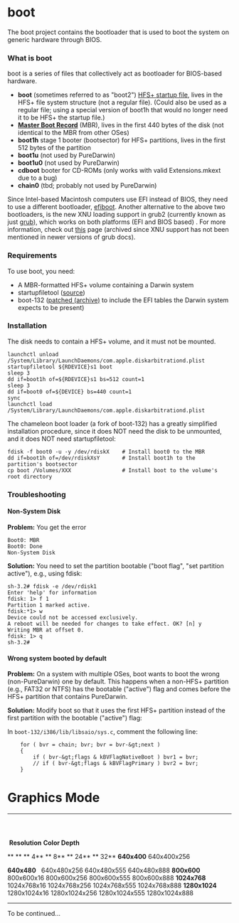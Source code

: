 boot
====
The boot project contains the bootloader that is used to boot the system on generic hardware through BIOS. 

### What is boot
boot is a series of files that collectively act as bootloader for BIOS-based hardware.

-   **boot** (sometimes referred to as "boot2") [HFS+ startup file](https://developer.apple.com/library/archive/technotes/tn/tn1150.html#StartupFile), lives in the HFS+ file system structure (not a regular file). (Could also be used as a regular file; using a special version of boot1h that would no longer need it to be HFS+ the startup file.)
-   **[Master Boot Record](http://en.wikipedia.org/wiki/Master_boot_record)** (MBR), lives in the first 440 bytes of the disk (not identical to the MBR from other OSes)
-   **boot1h** stage 1 booter (bootsector) for HFS+ partitions, lives in the first 512 bytes of the partition
-   **boot1u** (not used by PureDarwin)
-   **boot1u0** (not used by PureDarwin)
-   **cdboot** booter for CD-ROMs (only works with valid Extensions.mkext due to a bug)
-   **chain0** (tbd; probably not used by PureDarwin)

Since Intel-based Macintosh computers use EFI instead of BIOS, they need to use a different bootloader, [efiboot](https://github.com/PureDarwin/PureDarwin/wiki/efiboot).
Another alternative to the above two bootloaders, is the new XNU loading support in grub2 (currently known as just [grub](http://www.gnu.org/software/grub/)), which works on both platforms (EFI and BIOS based) . For more information, check out [this](https://web.archive.org/web/20100316172850/http://grub.enbug.org/XNUSupport) page (archived since XNU support has not been mentioned in newer versions of grub docs).

### Requirements

To use boot, you need:

-   A MBR-formatted HFS+ volume containing a Darwin system
-   startupfiletool ([source](https://opensource.apple.com/source/DarwinTools/DarwinTools-1/))
-   boot-132 ([patched (archive)](https://web.archive.org/web/20210712075811/http://tgwbd.org/darwin/boot.html) to include the EFI tables the Darwin system expects to be present)

### Installation

The disk needs to contain a HFS+ volume, and it must not be mounted.

```
launchctl unload /System/Library/LaunchDaemons/com.apple.diskarbitrationd.plist
startupfiletool ${RDEVICE}s1 boot
sleep 3
dd if=boot1h of=${RDEVICE}s1 bs=512 count=1
sleep 3
dd if=boot0 of=${DEVICE} bs=440 count=1
sync
launchctl load /System/Library/LaunchDaemons/com.apple.diskarbitrationd.plist
````

The chameleon boot loader (a fork of boot-132) has a greatly simplified installation procedure, since it does NOT need the disk to be unmounted, and it does NOT need startupfiletool:

```
fdisk -f boot0 -u -y /dev/rdiskX    # Install boot0 to the MBR
dd if=boot1h of=/dev/rdiskXsY       # Install boot1h to the partition's bootsector
cp boot /Volumes/XXX                # Install boot to the volume's root directory
```

### Troubleshooting

#### Non-System Disk

**Problem:** You get the error
```
Boot0: MBR
Boot0: Done
Non-System Disk
```
**Solution:** You need to set the partition bootable ("boot flag", "set partition active"), e.g., using fdisk:

```
sh-3.2# fdisk -e /dev/rdisk1
Enter 'help' for information
fdisk: 1> f 1
Partition 1 marked active.
fdisk:*1> w
Device could not be accessed exclusively.
A reboot will be needed for changes to take effect. OK? [n] y
Writing MBR at offset 0.
fdisk: 1> q
sh-3.2# 
```

#### Wrong system booted by default

**Problem:** On a system with multiple OSes, boot wants to boot the wrong (non-PureDarwin) one by default. This happens when a non-HFS+ partition (e.g., FAT32 or NTFS) has the bootable ("active") flag and comes before the HFS+ partition that contains PureDarwin.

**Solution:** Modify boot so that it uses the first HFS+ partition instead of the first partition with the bootable ("active") flag:

In `boot-132/i386/lib/libsaio/sys.c`, comment the following line:

```
    for ( bvr = chain; bvr; bvr = bvr-&gt;next ) 
    { 
        if ( bvr-&gt;flags & kBVFlagNativeBoot ) bvr1 = bvr; 
        // if ( bvr-&gt;flags & kBVFlagPrimary ) bvr2 = bvr; 
    }
```

Graphics Mode
=============

  ------------------ --------------------------- ---------------------------- ---------------------------- ----------------------------
                                                                                                        
                                                                                                           
   **Resolution**                              **Color Depth**                                          
                                                                                                           
  ** **             ** 4**                     ** 8**                      ** 24**                     ** 32**
  **640x400**                                   640x400x256                                 
                                                                                                           
  **640x480**                                   640x480x256     640x480x555     640x480x888
  **800x600**        800x600x16     800x600x256     800x600x555     800x600x888
  **1024x768**       1024x768x16    1024x768x256    1024x768x555    1024x768x888
  **1280x1024**      1280x1024x16   1280x1024x256   1280x1024x555   1280x1024x888
  ------------------ --------------------------- ---------------------------- ---------------------------- ----------------------------

To be continued...